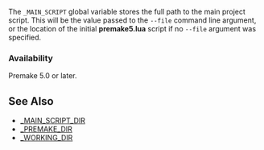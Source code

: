 The `_MAIN_SCRIPT` global variable stores the full path to the main project script. This will be the value passed to the `--file` command line argument, or the location of the initial **premake5.lua** script if no `--file` argument was specified.

### Availability ###

Premake 5.0 or later.

## See Also ##

* [_MAIN_SCRIPT_DIR](_MAIN_SCRIPT_DIR.md)
* [_PREMAKE_DIR](_PREMAKE_DIR.md)
* [_WORKING_DIR](_WORKING_DIR.md)
